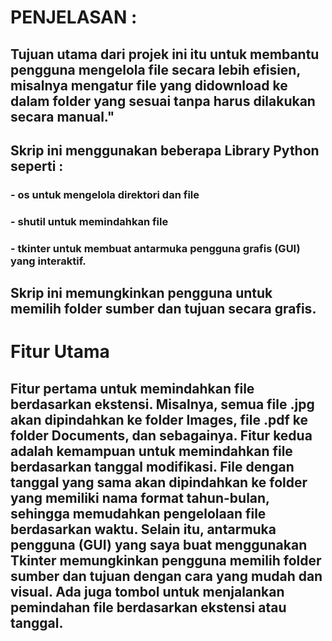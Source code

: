 # PENJELASAN :
## Tujuan utama dari projek ini itu untuk membantu pengguna mengelola file secara lebih efisien, misalnya mengatur file yang didownload ke dalam folder yang sesuai tanpa harus dilakukan secara manual."
## Skrip ini menggunakan beberapa Library Python seperti : 
### - os untuk mengelola direktori dan file 
### - shutil untuk memindahkan file 
### - tkinter untuk membuat antarmuka pengguna grafis (GUI) yang interaktif. 
## Skrip ini memungkinkan pengguna untuk memilih folder sumber dan tujuan secara grafis.

# Fitur Utama
## Fitur pertama untuk memindahkan file berdasarkan ekstensi. Misalnya, semua file .jpg akan dipindahkan ke folder Images, file .pdf ke folder Documents, dan sebagainya. Fitur kedua adalah kemampuan untuk memindahkan file berdasarkan tanggal modifikasi. File dengan tanggal yang sama akan dipindahkan ke folder yang memiliki nama format tahun-bulan, sehingga memudahkan pengelolaan file berdasarkan waktu. Selain itu, antarmuka pengguna (GUI) yang saya buat menggunakan Tkinter memungkinkan pengguna memilih folder sumber dan tujuan dengan cara yang mudah dan visual. Ada juga tombol untuk menjalankan pemindahan file berdasarkan ekstensi atau tanggal.
